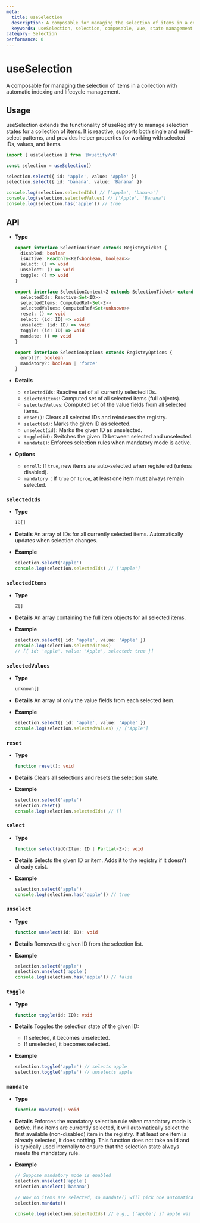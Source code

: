 ```yaml
---
meta:
  title: useSelection
  description: A composable for managing the selection of items in a collection with automatic indexing and lifecycle management.
  keywords: useSelection, selection, composable, Vue, state management
category: Selection
performance: 0
---
```


<script setup>
  import Mermaid from '@/components/Mermaid.vue'
</script>

# useSelection

A composable for managing the selection of items in a collection with automatic indexing and lifecycle management.

## Usage

useSelection extends the functionality of useRegistry to manage selection states for a collection of items. It is reactive, supports both single and multi-select patterns, and provides helper properties for working with selected IDs, values, and items.

```ts
import { useSelection } from '@vuetify/v0'

const selection = useSelection()

selection.select({ id: 'apple', value: 'Apple' })
selection.select({ id: 'banana', value: 'Banana' })

console.log(selection.selectedIds) // ['apple', 'banana']
console.log(selection.selectedValues) // ['Apple', 'Banana']
console.log(selection.has('apple')) // true
```

## API

- **Type**

  ```ts
  export interface SelectionTicket extends RegistryTicket {
    disabled: boolean
    isActive: Readonly<Ref<boolean, boolean>>
    select: () => void
    unselect: () => void
    toggle: () => void
  }

  export interface SelectionContext<Z extends SelectionTicket> extends RegistryContext<Z> {
    selectedIds: Reactive<Set<ID>>
    selectedItems: ComputedRef<Set<Z>>
    selectedValues: ComputedRef<Set<unknown>>
    reset: () => void
    select: (id: ID) => void
    unselect: (id: ID) => void
    toggle: (id: ID) => void
    mandate: () => void
  }

  export interface SelectionOptions extends RegistryOptions {
    enroll?: boolean
    mandatory?: boolean | 'force'
  }
  ```
- **Details**

  - `selectedIds`: Reactive set of all currently selected IDs.
  - `selectedItems`: Computed set of all selected items (full objects).
  - `selectedValues`: Computed set of the value fields from all selected items.
  - `reset()`: Clears all selected IDs and reindexes the registry.
  - `select(id)`: Marks the given ID as selected.
  - `unselect(id)`: Marks the given ID as unselected.
  - `toggle(id)`: Switches the given ID between selected and unselected.
  - `mandate()`: Enforces selection rules when mandatory mode is active.

- **Options**

  - `enroll`: If `true`, new items are auto-selected when registered (unless disabled).
  - `mandatory `: If `true` or `force`, at least one item must always remain selected.

### `selectedIds`

- **Type**
  ```ts
  ID[]
  ```

- **Details**
  An array of IDs for all currently selected items.
  Automatically updates when selection changes.

- **Example**
  ```ts
  selection.select('apple')
  console.log(selection.selectedIds) // ['apple']
  ```

### `selectedItems`

- **Type**
  ```ts
  Z[]
  ```

- **Details**
  An array containing the full item objects for all selected items.

- **Example**
  ```ts
  selection.select({ id: 'apple', value: 'Apple' })
  console.log(selection.selectedItems)
  // [{ id: 'apple', value: 'Apple', selected: true }]
  ```

### `selectedValues`

- **Type**
  ```ts
  unknown[]
  ```

- **Details**
  An array of only the value fields from each selected item.

- **Example**
  ```ts
  selection.select({ id: 'apple', value: 'Apple' })
  console.log(selection.selectedValues) // ['Apple']
  ```

### `reset`

- **Type**
  ```ts
  function reset(): void
  ```

- **Details**
  Clears all selections and resets the selection state.

- **Example**
  ```ts
  selection.select('apple')
  selection.reset()
  console.log(selection.selectedIds) // []
  ```

### `select`

- **Type**
  ```ts
  function select(idOrItem: ID | Partial<Z>): void
  ```

- **Details**
  Selects the given ID or item. Adds it to the registry if it doesn’t already exist.

- **Example**
  ```ts
  selection.select('apple')
  console.log(selection.has('apple')) // true
  ```

### `unselect`

- **Type**
  ```ts
  function unselect(id: ID): void
  ```

- **Details**
  Removes the given ID from the selection list.

- **Example**
  ```ts
  selection.select('apple')
  selection.unselect('apple')
  console.log(selection.has('apple')) // false
  ```

### `toggle`

- **Type**
  ```ts
  function toggle(id: ID): void
  ```

- **Details**
  Toggles the selection state of the given ID:
    - If selected, it becomes unselected.
    - If unselected, it becomes selected.

- **Example**
  ```ts
  selection.toggle('apple') // selects apple
  selection.toggle('apple') // unselects apple
  ```

### `mandate`

- **Type**
  ```ts
  function mandate(): void
  ```

- **Details**
  Enforces the mandatory selection rule when mandatory mode is active.
  If no items are currently selected, it will automatically select the first available (non-disabled) item in the registry.
  If at least one item is already selected, it does nothing.
  This function does not take an id and is typically used internally to ensure that the selection state always meets the mandatory rule.

- **Example**
  ```ts
  // Suppose mandatory mode is enabled
  selection.unselect('apple')
  selection.unselect('banana')

  // Now no items are selected, so mandate() will pick one automatically
  selection.mandate()

  console.log(selection.selectedIds) // e.g., ['apple'] if apple was the first available
  ```
